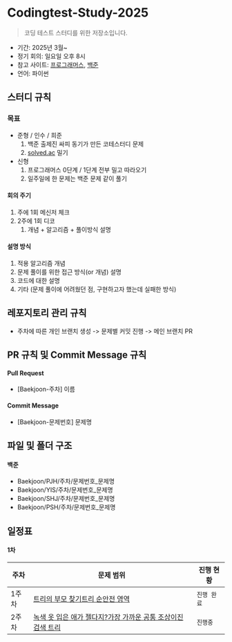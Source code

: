 # Codingtest-Study-2025
> 코딩 테스트 스터디를 위한 저장소입니다. 

- 기간: 2025년 3월~
- 정기 회의: 일요일 오후 8시
- 참고 사이트: [프로그래머스](https://programmers.co.kr/learn/challenges), [백준](https://www.acmicpc.net/group/23132)
- 언어: 파이썬

## 스터디 규칙 

### 목표

- 준형 / 인수 / 희준 
    1. 백준 출제진 싸피 동기가 만든 코테스터디 문제
    2. [solved.ac](http://solved.ac/) 밀기
- 신형
    1. 프로그래머스 0단계 / 1단계 전부 밀고 따라오기
    2. 일주일에 한 문제는 백준 문제 같이 풀기

#### 회의 주기

1. 주에 1회 메신저 체크
2. 2주에 1회 디코
   1. 개념 + 알고리즘 + 풀이방식 설명

#### 설명 방식

1. 적용 알고리즘 개념
2. 문제 풀이를 위한 접근 방식(or 개념) 설명
3. 코드에 대한 설명
4. 기타 (문제 풀이에 어려웠던 점, 구현하고자 했는데 실패한 방식)

## 레포지토리 관리 규칙

- 주차에 따른 개인 브랜치 생성 -> 문제별 커밋 진행 -> 메인 브랜치 PR

## PR 규칙 및 Commit Message 규칙

#### Pull Request

- [Baekjoon-주차] 이름

#### Commit Message

- [Baekjoon-문제번호] 문제명

## 파일 및 폴더 구조

#### 백준

- Baekjoon/PJH/주차/문제번호_문제명
- Baekjoon/YIS/주차/문제번호_문제명
- Baekjoon/SHJ/주차/문제번호_문제명
- Baekjoon/PSH/주차/문제번호_문제명

## 일정표

#### 1차

| **주차** | **문제 범위**                                                                 | **진행 현황** |
| -------- | ------------------------------------------------------------------------------| -------------|
| 1주차    |[트리의 부모 찾기](https://www.acmicpc.net/problem/11725)[트리 순](https://www.acmicpc.net/problem/1991)[안전 영역](https://www.acmicpc.net/problem/2468) |  ` 진행 완료 `  |
| 2주차    |[녹색 옷 입은 애가 젤다지?](https://www.acmicpc.net/problem/4485)[가장 가까운 공통 조상](https://www.acmicpc.net/problem/3584)[이진 검색 트리](https://www.acmicpc.net/problem/5639)|  ` 진행중 `  |
